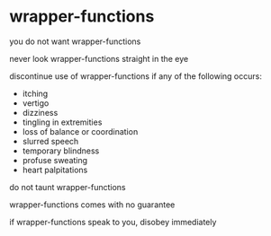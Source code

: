 wrapper-functions
=================

you do not want wrapper-functions

never look wrapper-functions straight in the eye

discontinue use of wrapper-functions if any of the following occurs:
* itching
* vertigo
* dizziness
* tingling in extremities
* loss of balance or coordination
* slurred speech
* temporary blindness
* profuse sweating
* heart palpitations

do not taunt wrapper-functions

wrapper-functions comes with no guarantee

if wrapper-functions speak to you, disobey immediately